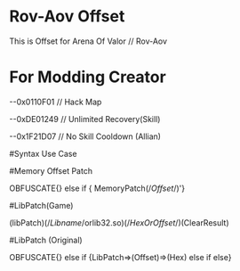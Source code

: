 # Rov-Aov Offset
This is Offset for Arena Of Valor // Rov-Aov
# For Modding Creator
--0x0110F01 // Hack Map

--0xDE01249 // Unlimited Recovery(Skill)

--0x1F21D07 // No Skill Cooldown (Allian)

#Syntax Use Case

#Memory Offset Patch

OBFUSCATE{} else if {
MemoryPatch(/*Offset*/)'}

#LibPatch(Game)

(libPatch)(/*Libname*/orlib32.so)(/*HexOrOffset*/)(ClearResult)

#LibPatch (Original)

OBFUSCATE{} else if {LibPatch=>(Offset)=>(Hex) else if else}

